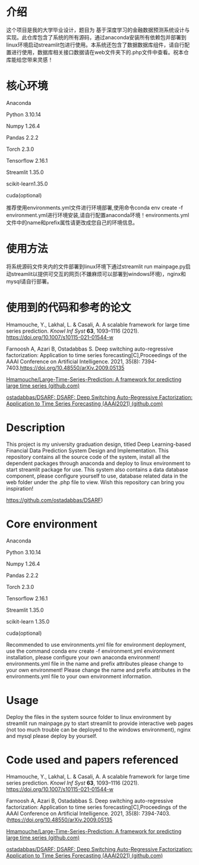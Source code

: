 # 介绍

这个项目是我的大学毕业设计，题目为 基于深度学习的金融数据预测系统设计与实现。此仓库包含了系统的所有源码，通过anaconda安装所有依赖包并部署到linux环境启动streamlit包进行使用。本系统还包含了数据数据库组件，请自行配置进行使用，数据库相关接口数据请在web文件夹下的.php文件中查看。祝本仓库能给您带来灵感！

# 核心环境

Anaconda

Python 3.10.14

Numpy 1.26.4

Pandas 2.2.2

Torch 2.3.0

Tensorflow 2.16.1

Streamlit 1.35.0

scikit-learn1.35.0

cuda(optional)

推荐使用environments.yml文件进行环境部署,使用命令conda env create -f environment.yml进行环境安装,请自行配置anaconda环境！environments.yml文件中的name和prefix属性请更改成您自己的环境信息。

# 使用方法

将系统源码文件夹内的文件部署到linux环境下通过streamlit run mainpage.py启动streamlit以提供可交互的网页(不嫌麻烦可以部署到windows环境)，nginx和mysql请自行部署。

# 使用到的代码和参考的论文

Hmamouche, Y., Lakhal, L. & Casali, A. A scalable framework for large time series prediction. *Knowl Inf Syst* **63**, 1093–1116 (2021). https://doi.org/10.1007/s10115-021-01544-w

Farnoosh A, Azari B, Ostadabbas S. Deep switching auto-regressive factorization: Application to time series forecasting[C],Proceedings of the AAAI Conference on Artificial Intelligence. 2021, 35(8): 7394-7403.https://doi.org/10.48550/arXiv.2009.05135

[Hmamouche/Large-Time-Series-Prediction: A framework for predicting large time series (github.com)](https://github.com/Hmamouche/Large-Time-Series-Prediction)

[ostadabbas/DSARF: DSARF: Deep Switching Auto-Regressive Factorization: Application to Time Series Forecasting (AAAI2021) (github.com)](https://github.com/ostadabbas/DSARF)

# Description

This project is my university graduation design, titled Deep Learning-based Financial Data Prediction System Design and Implementation. This repository contains all the source code of the system, install all the dependent packages through anaconda and deploy to linux environment to start streamlit package for use. This system also contains a data database component, please configure yourself to use, database related data in the web folder under the .php file to view. Wish this repository can bring you inspiration!

https://github.com/ostadabbas/DSARF)

# Core environment

Anaconda

Python 3.10.14

Numpy 1.26.4

Pandas 2.2.2

Torch 2.3.0

Tensorflow 2.16.1

Streamlit 1.35.0

scikit-learn 1.35.0

cuda(optional)

Recommended to use environments.yml file for environment deployment, use the command conda env create -f environment.yml environment installation, please configure your own anaconda environment! environments.yml file in the name and prefix attributes please change to your own environment! Please change the name and prefix attributes in the environments.yml file to your own environment information.

# Usage

Deploy the files in the system source folder to linux environment by streamlit run mainpage.py to start streamlit to provide interactive web pages (not too much trouble can be deployed to the windows environment), nginx and mysql please deploy by yourself.

# Code used and papers referenced

Hmamouche, Y., Lakhal, L. & Casali, A. A scalable framework for large time series prediction. *Knowl Inf Syst* **63**, 1093–1116 (2021). https://doi.org/10.1007/s10115-021-01544-w

Farnoosh A, Azari B, Ostadabbas S. Deep switching auto-regressive factorization: Application to time series forecasting[C],Proceedings of the AAAI Conference on Artificial Intelligence. 2021, 35(8): 7394-7403.(https://doi.org/10.48550/arXiv.2009.05135

[Hmamouche/Large-Time-Series-Prediction: A framework for predicting large time series (github.com)](https://github.com/Hmamouche/Large-Time-Series-Prediction)

[ostadabbas/DSARF: DSARF: Deep Switching Auto-Regressive Factorization: Application to Time Series Forecasting (AAAI2021) (github.com)](https://github.com/ostadabbas/DSARF)

